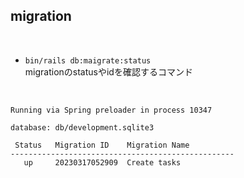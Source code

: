 ## migration 
<br>

- `bin/rails db:maigrate:status`  
migrationのstatusやidを確認するコマンド  
<br>

```
Running via Spring preloader in process 10347

database: db/development.sqlite3

 Status   Migration ID    Migration Name
--------------------------------------------------
   up     20230317052909  Create tasks

```